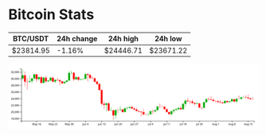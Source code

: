 # Bitcoin Stats

BTC/USDT|24h change|24h high|24h low|
|---|---|---|---|
|$23814.95|-1.16%|$24446.71|$23671.22|

<img src="./chart.svg">
